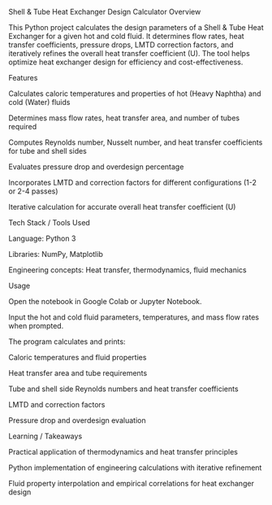 Shell & Tube Heat Exchanger Design Calculator
Overview

This Python project calculates the design parameters of a Shell & Tube Heat Exchanger for a given hot and cold fluid. It determines flow rates, heat transfer coefficients, pressure drops, LMTD correction factors, and iteratively refines the overall heat transfer coefficient (U). The tool helps optimize heat exchanger design for efficiency and cost-effectiveness.

Features

Calculates caloric temperatures and properties of hot (Heavy Naphtha) and cold (Water) fluids

Determines mass flow rates, heat transfer area, and number of tubes required

Computes Reynolds number, Nusselt number, and heat transfer coefficients for tube and shell sides

Evaluates pressure drop and overdesign percentage

Incorporates LMTD and correction factors for different configurations (1-2 or 2-4 passes)

Iterative calculation for accurate overall heat transfer coefficient (U)

Tech Stack / Tools Used

Language: Python 3

Libraries: NumPy, Matplotlib

Engineering concepts: Heat transfer, thermodynamics, fluid mechanics

Usage

Open the notebook in Google Colab or Jupyter Notebook.

Input the hot and cold fluid parameters, temperatures, and mass flow rates when prompted.

The program calculates and prints:

Caloric temperatures and fluid properties

Heat transfer area and tube requirements

Tube and shell side Reynolds numbers and heat transfer coefficients

LMTD and correction factors

Pressure drop and overdesign evaluation

Learning / Takeaways

Practical application of thermodynamics and heat transfer principles

Python implementation of engineering calculations with iterative refinement

Fluid property interpolation and empirical correlations for heat exchanger design
